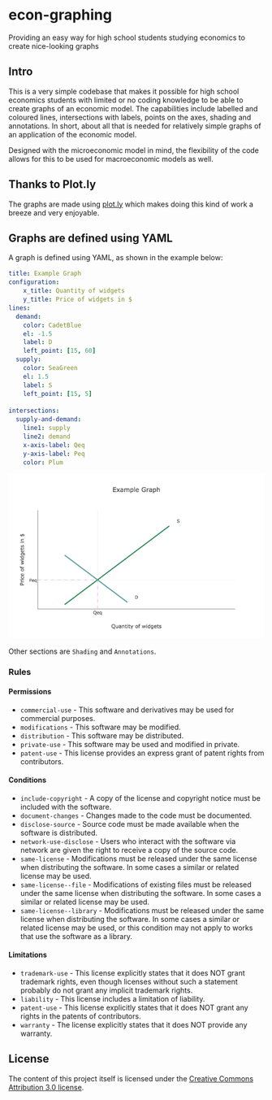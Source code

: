 # econ-graphing

Providing an easy way for high school students studying economics to create nice-looking graphs

## Intro

This is a very simple codebase that makes it possible for high school economics students with limited or no coding knowledge to be able to create graphs of an economic model.  The capabilities include labelled and coloured lines, intersections with labels, points on the axes, shading and annotations.  In short, about all that is needed for relatively simple graphs of an application of the economic model.  

Designed with the microeconomic model in mind, the flexibility of the code allows for this to be used for macroeconomic models as well.  

## Thanks to Plot.ly

The graphs are made using [plot.ly](https://plot.ly "Plot.ly: Modern Visualization for the Data Era") which makes doing this kind of work a breeze and very enjoyable.  


## Graphs are defined using YAML

A graph is defined using YAML, as shown in the example below:

```yaml
title: Example Graph
configuration:
    x_title: Quantity of widgets
    y_title: Price of widgets in $
lines:
  demand:
    color: CadetBlue
    el: -1.5
    label: D
    left_point: [15, 60]
  supply:
    color: SeaGreen
    el: 1.5
    label: S
    left_point: [15, 5]

intersections:
  supply-and-demand:
    line1: supply
    line2: demand
    x-axis-label: Qeq
    y-axis-label: Peq
    color: Plum
```

![Alt text](econ_graphing/docs/plot.png?raw=true "Simple example")

Other sections are `Shading` and `Annotations`. 


### Rules

#### Permissions

* `commercial-use` - This software and derivatives may be used for commercial purposes.
* `modifications` - This software may be modified.
* `distribution` - This software may be distributed.
* `private-use` - This software may be used and modified in private.
* `patent-use` - This license provides an express grant of patent rights from contributors.

#### Conditions

* `include-copyright` - A copy of the license and copyright notice must be included with the software.
* `document-changes` - Changes made to the code must be documented.
* `disclose-source` - Source code must be made available when the software is distributed.
* `network-use-disclose` - Users who interact with the software via network are given the right to receive a copy of the source code.
* `same-license` - Modifications must be released under the same license when distributing the software. In some cases a similar or related license may be used.
* `same-license--file` - Modifications of existing files must be released under the same license when distributing the software. In some cases a similar or related license may be used.
* `same-license--library` - Modifications must be released under the same license when distributing the software. In some cases a similar or related license may be used, or this condition may not apply to works that use the software as a library.

#### Limitations

* `trademark-use` - This license explicitly states that it does NOT grant trademark rights, even though licenses without such a statement probably do not grant any implicit trademark rights.
* `liability` - This license includes a limitation of liability.
* `patent-use` - This license explicitly states that it does NOT grant any rights in the patents of contributors.
* `warranty` - The license explicitly states that it does NOT provide any warranty.

## License

The content of this project itself is licensed under the [Creative Commons Attribution 3.0 license](http://creativecommons.org/licenses/by/3.0/us/deed.en_US).